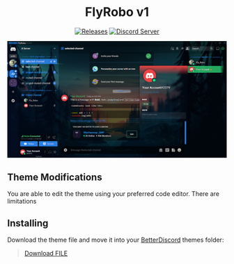 [release-badge]: https://img.shields.io/badge/Release-v1.0.0-blue
[release-link]: https://github.com/FlyRobo/FlyRobo_v1/releases
[discord-badge]: https://discord.com/api/guilds/843385308460351508/widget.png?style=shield
[discord-link]: https://dsc.gg/warhammer_smp

<div align="center">

# FlyRobo v1

[![Releases][release-badge]][release-link]
[![Discord Server][discord-badge]][discord-link]

![v6 Sapphire](https://github.com/FlyRobo/FlyRobo_v1/blob/main/screenshots/FlyRobo%20Screen%20Shot.png)

</div>

## Theme Modifications
You are able to edit the theme using your preferred code editor. There are limitations

## Installing
Download the theme file and move it into your [BetterDiscord](https://betterdiscord.app) themes folder:

><a id="raw-url" href="https://raw.githubusercontent.com/FlyRobo/FlyRobo_v1/master/FlyRobo_v1.theme.css">Download FILE</a>
